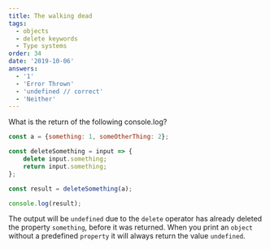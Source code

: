 ```yaml
---
title: The walking dead 
tags:
  - objects
  - delete keywords
  - Type systems
order: 34
date: '2019-10-06'
answers:
  - '1'
  - 'Error Thrown'
  - 'undefined // correct'
  - 'Neither'
---
```


What is the return of the following console.log?

```javascript
const a = {something: 1, someOtherThing: 2};

const deleteSomething = input => {
	delete input.something;
	return input.something;
};

const result = deleteSomething(a);

console.log(result);
```


<!-- explanation -->

The output will be `undefined` due to the `delete` operator has already deleted the property `something`, before it was returned. When you print an `object` without a predefined `property` it will always return the value `undefined`. 
